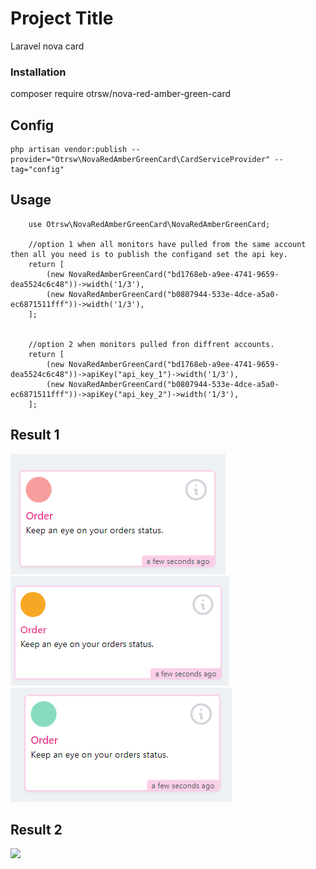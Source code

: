 # Project Title

Laravel nova card

### Installation

composer require otrsw/nova-red-amber-green-card

## Config

    php artisan vendor:publish --provider="Otrsw\NovaRedAmberGreenCard\CardServiceProvider" --tag="config"

## Usage

        use Otrsw\NovaRedAmberGreenCard\NovaRedAmberGreenCard;

        //option 1 when all monitors have pulled from the same account then all you need is to publish the configand set the api key.
        return [
            (new NovaRedAmberGreenCard("bd1768eb-a9ee-4741-9659-dea5524c6c48"))->width('1/3'),
            (new NovaRedAmberGreenCard("b0807944-533e-4dce-a5a0-ec6871511fff"))->width('1/3'),
        ];


        //option 2 when monitors pulled fron diffrent accounts.
        return [
            (new NovaRedAmberGreenCard("bd1768eb-a9ee-4741-9659-dea5524c6c48"))->apiKey("api_key_1")->width('1/3'),
            (new NovaRedAmberGreenCard("b0807944-533e-4dce-a5a0-ec6871511fff"))->apiKey("api_key_2")->width('1/3'),
        ];

## Result 1

![](img/red.PNG)
![](img/amber.PNG)
![](img/green.PNG)

## Result 2

![](monitor_not_found.PNG)
